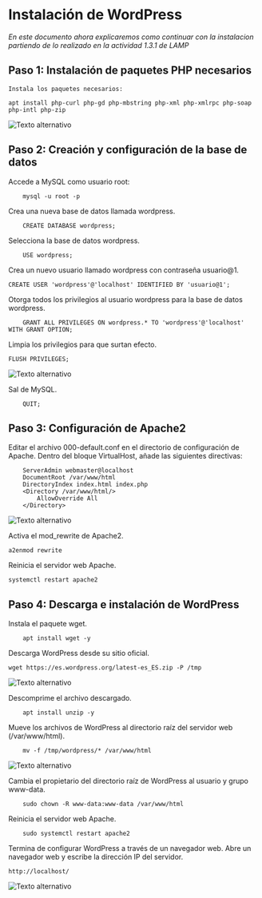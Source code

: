 # Instalación de WordPress

*En este documento ahora explicaremos como continuar con la instalacion partiendo de lo realizado en la actividad 1.3.1 de LAMP*

## Paso 1: Instalación de paquetes PHP necesarios

    Instala los paquetes necesarios:

    apt install php-curl php-gd php-mbstring php-xml php-xmlrpc php-soap php-intl php-zip

![Texto alternativo](Captura12.png)

## Paso 2: Creación y configuración de la base de datos

Accede a MySQL como usuario root:
                
        mysql -u root -p

Crea una nueva base de datos llamada wordpress.

        CREATE DATABASE wordpress;

Selecciona la base de datos wordpress.

        USE wordpress;
Crea un nuevo usuario llamado wordpress con contraseña usuario@1.

    CREATE USER 'wordpress'@'localhost' IDENTIFIED BY 'usuario@1';



Otorga todos los privilegios al usuario wordpress para la base de datos wordpress.

        GRANT ALL PRIVILEGES ON wordpress.* TO 'wordpress'@'localhost' WITH GRANT OPTION;

Limpia los privilegios para que surtan efecto.

    FLUSH PRIVILEGES;

![Texto alternativo](Captura13.png)

Sal de MySQL.

        QUIT;

## Paso 3: Configuración de Apache2

Editar el archivo 000-default.conf en el directorio de configuración de Apache.
Dentro del bloque VirtualHost, añade las siguientes directivas:

        ServerAdmin webmaster@localhost
        DocumentRoot /var/www/html
        DirectoryIndex index.html index.php
        <Directory /var/www/html/>
            AllowOverride All
        </Directory>

![Texto alternativo](Captura14.png)

Activa el mod_rewrite de Apache2.

    a2enmod rewrite

Reinicia el servidor web Apache.

    systemctl restart apache2

## Paso 4: Descarga e instalación de WordPress

Instala el paquete wget.

        apt install wget -y

Descarga WordPress desde su sitio oficial.

    wget https://es.wordpress.org/latest-es_ES.zip -P /tmp

![Texto alternativo](Captura16.png)

Descomprime el archivo descargado.

        apt install unzip -y

Mueve los archivos de WordPress al directorio raíz del servidor web (/var/www/html).

        mv -f /tmp/wordpress/* /var/www/html

![Texto alternativo](paso17.png)

Cambia el propietario del directorio raíz de WordPress al usuario y grupo www-data.

        sudo chown -R www-data:www-data /var/www/html

Reinicia el servidor web Apache.

        sudo systemctl restart apache2

Termina de configurar WordPress a través de un navegador web. Abre un navegador web y escribe la dirección IP del servidor.

    http://localhost/

![Texto alternativo](cap4.png)
